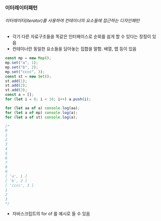 ### 이터레이터패턴

###### 이터레이터(iterator)를 사용하여 컨테이너의 요소들에 접근하는 디자인패턴

- 각기 다른 자료구조들을 똑같은 인터페이스로 순회를 쉽게 할 수 있다는 장점이
  있음
- 컨테이너란 동일한 요소들을 담아놓는 집합을 말함. 배열, 맵 등이 있음

```javascript
const mp = new Map();
mp.set("a", 1);
mp.set("b", 2);
mp.set("cccc", 3);
const st = new Set();
st.add(1);
st.add(2);
st.add(3);
const a = [];
for (let i = 0; i < 10; i++) a.push(i);

for (let aa of a) console.log(aa);
for (let a of mp) console.log(a);
for (let a of st) console.log(a);

/* 
0
1
2
3
4
5
6
7
8
9
[ 'a', 1 ]
[ 'b', 2 ]
[ 'cccc', 3 ]
1
2
3
*/
```

- 자바스크립트의 for of 를 예시로 들 수 있음
